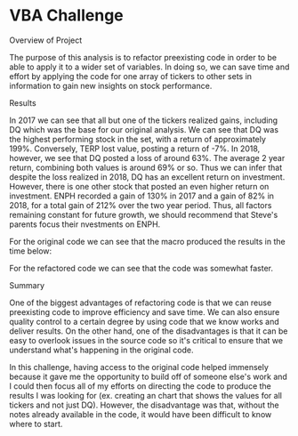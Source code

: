 # VBA Challenge

Overview of Project

The purpose of this analysis is to refactor preexisting code in order to be able to apply it to a wider set of variables. In doing so, we can save time and effort by applying the code for one array of tickers to other sets in information to gain new insights on stock performance.

Results

In 2017 we can see that all but one of the tickers realized gains, including DQ which was the base for our original analysis. We can see that DQ was the highest performing stock in the set, with a return of approximately 199%. Conversely, TERP lost value, posting a return of -7%. In 2018, however, we see that DQ posted a loss of around 63%. The average 2 year return, combining both values is around 69% or so. Thus we can infer that despite the loss realized in 2018, DQ has an excellent return on investment. However, there is one other stock that posted an even higher return on investment. ENPH recorded a gain of 130% in 2017 and a gain of 82% in 2018, for a total gain of 212% over the two year period. Thus, all factors remaining constant for future growth, we should recommend that Steve's parents focus their nvestments on ENPH.

For the original code we can see that the macro produced the results in the time below:

For the refactored code we can see that the code was somewhat faster. 



Summary

One of the biggest advantages of refactoring code is that we can reuse preexisting code to improve efficiency and save time. We can also ensure quality control to a certain degree by using code that we know works and deliver results. On the other hand, one of the disadvantages is that it can be easy to overlook issues in the source code so it's critical to ensure that we understand what's happening in the original code. 

In this challenge, having access to the original code helped immensely because it gave me the opportunity to build off of someone else's work and I could then focus all of my efforts on directing the code to produce the results I was looking for (ex. creating an chart that shows the values for all tickers and not just DQ). However, the disadvantage was that, without the notes already available in the code, it would have been difficult to know where to start.
